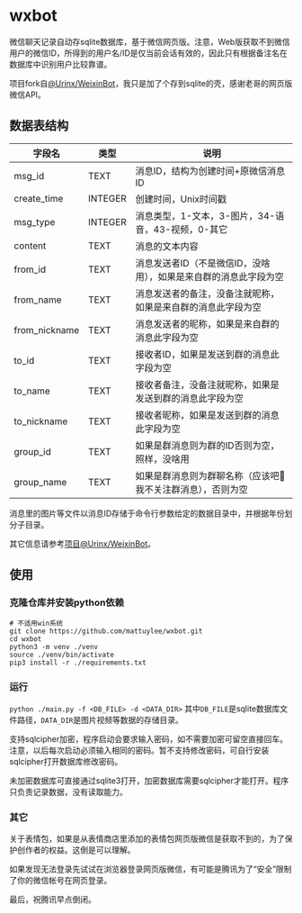 # wxbot

微信聊天记录自动存sqlite数据库，基于微信网页版。注意，Web版获取不到微信用户的微信ID，所得到的用户名/ID是仅当前会话有效的，因此只有根据备注名在数据库中识别用户比较靠谱。

项目fork自[@Urinx/WeixinBot](https://github.com/Urinx/WeixinBot)，我只是加了个存到sqlite的壳，感谢老哥的网页版微信API。

## 数据表结构
| 字段名 | 类型 | 说明 |
|  --   | --  | --   |
| msg_id| TEXT | 消息ID，结构为创建时间+原微信消息ID |
|create_time | INTEGER | 创建时间，Unix时间戳 |
| msg_type | INTEGER | 消息类型，1-文本，3-图片，34-语音，43-视频，0-其它 |
| content | TEXT | 消息的文本内容 |
| from_id | TEXT | 消息发送者ID（不是微信ID，没啥用），如果是来自群的消息此字段为空 |
| from_name | TEXT | 消息发送者的备注，没备注就昵称，如果是来自群的消息此字段为空 |
| from_nickname | TEXT | 消息发送者的昵称，如果是来自群的消息此字段为空 |
| to_id | TEXT | 接收者ID，如果是发送到群的消息此字段为空 |
| to_name | TEXT | 接收者备注，没备注就昵称，如果是发送到群的消息此字段为空 |
| to_nickname | TEXT | 接收者昵称，如果是发送到群的消息此字段为空 |
| group_id | TEXT | 如果是群消息则为群的ID否则为空，照样，没啥用 |
| group_name | TEXT | 如果是群消息则为群聊名称（应该吧🤣我不关注群消息），否则为空 |

消息里的图片等文件以消息ID存储于命令行参数给定的数据目录中，并根据年份划分子目录。

其它信息请参考[项目@Urinx/WeixinBot](https://github.com/Urinx/WeixinBot)。

## 使用
### 克隆仓库并安装python依赖
```shell
# 不适用win系统
git clone https://github.com/mattuylee/wxbot.git
cd wxbot
python3 -m venv ./venv
source ./venv/bin/activate
pip3 install -r ./requirements.txt
```

### 运行
`python ./main.py -f <DB_FILE> -d <DATA_DIR>`
其中`DB_FILE`是sqlite数据库文件路径，`DATA_DIR`是图片视频等数据的存储目录。

支持sqlcipher加密，程序启动会要求输入密码，如不需要加密可留空直接回车。注意，以后每次启动必须输入相同的密码。暂不支持修改密码，可自行安装sqlcipher打开数据库修改密码。

未加密数据库可直接通过sqlite3打开，加密数据库需要sqlcipher才能打开。程序只负责记录数据，没有读取能力。

### 其它
关于表情包，如果是从表情商店里添加的表情包网页版微信是获取不到的，为了保护创作者的权益。这倒是可以理解。

如果发现无法登录先试试在浏览器登录网页版微信，有可能是腾讯为了“安全”限制了你的微信帐号在网页登录。

最后，祝腾讯早点倒闭。
